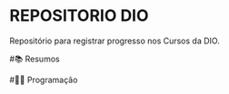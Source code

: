 # REPOSITORIO DIO
Repositório para registrar progresso nos Cursos da DIO.



#📚 Resumos



#👨‍💻 Programação




